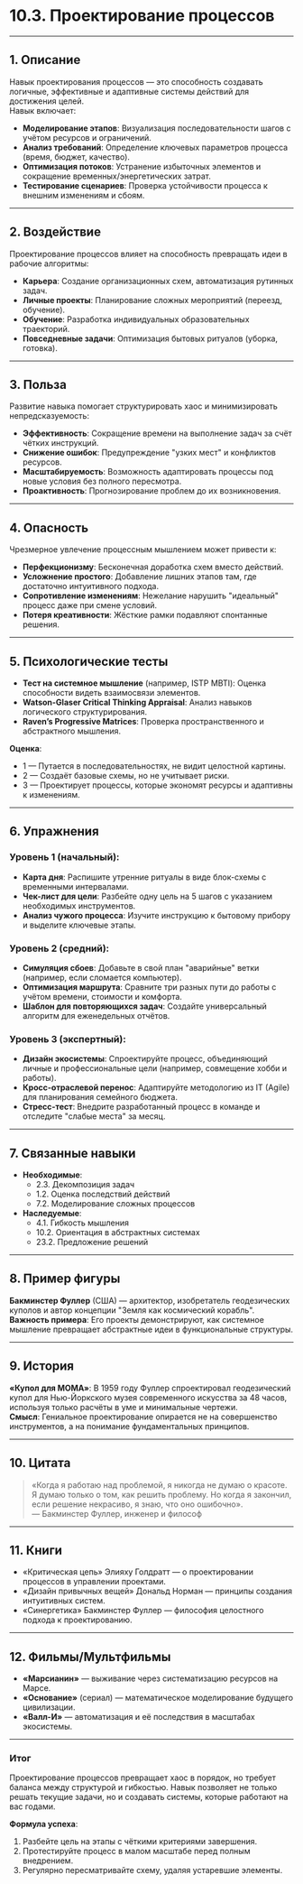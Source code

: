 # 10.3. Проектирование процессов

---

## 1. Описание  
Навык проектирования процессов — это способность создавать логичные, эффективные и адаптивные системы действий для достижения целей.  
Навык включает:  
- **Моделирование этапов**: Визуализация последовательности шагов с учётом ресурсов и ограничений.  
- **Анализ требований**: Определение ключевых параметров процесса (время, бюджет, качество).  
- **Оптимизация потоков**: Устранение избыточных элементов и сокращение временных/энергетических затрат.  
- **Тестирование сценариев**: Проверка устойчивости процесса к внешним изменениям и сбоям.  

---

## 2. Воздействие  
Проектирование процессов влияет на способность превращать идеи в рабочие алгоритмы:  
- **Карьера**: Создание организационных схем, автоматизация рутинных задач.  
- **Личные проекты**: Планирование сложных мероприятий (переезд, обучение).  
- **Обучение**: Разработка индивидуальных образовательных траекторий.  
- **Повседневные задачи**: Оптимизация бытовых ритуалов (уборка, готовка).  

---

## 3. Польза  
Развитие навыка помогает структурировать хаос и минимизировать непредсказуемость:  
- **Эффективность**: Сокращение времени на выполнение задач за счёт чётких инструкций.  
- **Снижение ошибок**: Предупреждение "узких мест" и конфликтов ресурсов.  
- **Масштабируемость**: Возможность адаптировать процессы под новые условия без полного пересмотра.  
- **Проактивность**: Прогнозирование проблем до их возникновения.  

---

## 4. Опасность  
Чрезмерное увлечение процессным мышлением может привести к:  
- **Перфекционизму**: Бесконечная доработка схем вместо действий.  
- **Усложнение простого**: Добавление лишних этапов там, где достаточно интуитивного подхода.  
- **Сопротивление изменениям**: Нежелание нарушить "идеальный" процесс даже при смене условий.  
- **Потеря креативности**: Жёсткие рамки подавляют спонтанные решения.  

---

## 5. Психологические тесты  
- **Тест на системное мышление** (например, ISTP MBTI): Оценка способности видеть взаимосвязи элементов.  
- **Watson-Glaser Critical Thinking Appraisal**: Анализ навыков логического структурирования.  
- **Raven’s Progressive Matrices**: Проверка пространственного и абстрактного мышления.  

**Оценка**:  
- 1 — Путается в последовательностях, не видит целостной картины.  
- 2 — Создаёт базовые схемы, но не учитывает риски.  
- 3 — Проектирует процессы, которые экономят ресурсы и адаптивны к изменениям.  

---

## 6. Упражнения  

### Уровень 1 (начальный):  
- **Карта дня**: Распишите утренние ритуалы в виде блок-схемы с временными интервалами.  
- **Чек-лист для цели**: Разбейте одну цель на 5 шагов с указанием необходимых инструментов.  
- **Анализ чужого процесса**: Изучите инструкцию к бытовому прибору и выделите ключевые этапы.  

### Уровень 2 (средний):  
- **Симуляция сбоев**: Добавьте в свой план "аварийные" ветки (например, если сломается компьютер).  
- **Оптимизация маршрута**: Сравните три разных пути до работы с учётом времени, стоимости и комфорта.  
- **Шаблон для повторяющихся задач**: Создайте универсальный алгоритм для еженедельных отчётов.  

### Уровень 3 (экспертный):  
- **Дизайн экосистемы**: Спроектируйте процесс, объединяющий личные и профессиональные цели (например, совмещение хобби и работы).  
- **Кросс-отраслевой перенос**: Адаптируйте методологию из IT (Agile) для планирования семейного бюджета.  
- **Стресс-тест**: Внедрите разработанный процесс в команде и отследите "слабые места" за месяц.  

---

## 7. Связанные навыки  
- **Необходимые**:  
  - 2.3. Декомпозиция задач  
  - 1.2. Оценка последствий действий  
  - 7.2. Моделирование сложных процессов  
- **Наследуемые**:  
  - 4.1. Гибкость мышления  
  - 10.2. Ориентация в абстрактных системах  
  - 23.2. Предложение решений  

---

## 8. Пример фигуры  
**Бакминстер Фуллер** (США) — архитектор, изобретатель геодезических куполов и автор концепции "Земля как космический корабль".  
**Важность примера**: Его проекты демонстрируют, как системное мышление превращает абстрактные идеи в функциональные структуры.  

---

## 9. История  
**«Купол для МОМА»**: В 1959 году Фуллер спроектировал геодезический купол для Нью-Йоркского музея современного искусства за 48 часов, используя только расчёты в уме и минимальные чертежи.  
**Смысл**: Гениальное проектирование опирается не на совершенство инструментов, а на понимание фундаментальных принципов.  

---

## 10. Цитата  
> «Когда я работаю над проблемой, я никогда не думаю о красоте. Я думаю только о том, как решить проблему. Но когда я закончил, если решение некрасиво, я знаю, что оно ошибочно».  
> — Бакминстер Фуллер, инженер и философ  

---

## 11. Книги  
- «Критическая цепь» Элияху Голдратт — о проектировании процессов в управлении проектами.  
- «Дизайн привычных вещей» Дональд Норман — принципы создания интуитивных систем.  
- «Синергетика» Бакминстер Фуллер — философия целостного подхода к проектированию.  

---

## 12. Фильмы/Мультфильмы  
- **«Марсианин»** — выживание через систематизацию ресурсов на Марсе.  
- **«Основание»** (сериал) — математическое моделирование будущего цивилизации.  
- **«Валл-И»** — автоматизация и её последствия в масштабах экосистемы.  

---

### **Итог**  
Проектирование процессов превращает хаос в порядок, но требует баланса между структурой и гибкостью. Навык позволяет не только решать текущие задачи, но и создавать системы, которые работают на вас годами.  

**Формула успеха**:  
1. Разбейте цель на этапы с чёткими критериями завершения.  
2. Протестируйте процесс в малом масштабе перед полным внедрением.  
3. Регулярно пересматривайте схему, удаляя устаревшие элементы.
